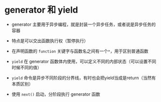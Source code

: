 # generator 和 yield

+ generator 主要用于异步编程，就是封装一个异步任务，或者说是异步任务的容器

+ 特点是可以交出函数执行权（暂停执行）

+ 在声明函数的 `function` 关键字与函数名之间有一个`*`，用于区别普通函数

+ `yield` 在 generator 函数体内使用，可以定义不同的内部状态（可以设置不同时候不同的值）

+ `yield` 命令是异步不同阶段的分界线，有时也会把yield当成是return（当然有本质区别）

+ 使用 `next()` 启动，分阶段执行 generator 函数
